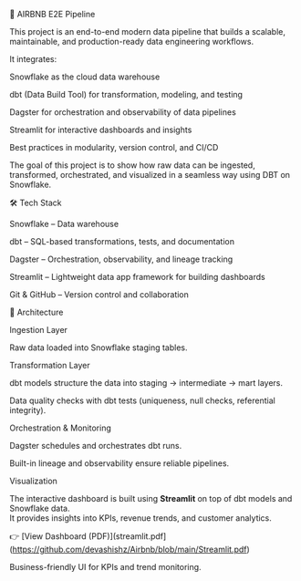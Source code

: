 🚀 AIRBNB E2E Pipeline

This project is an end-to-end modern data pipeline that builds a scalable, maintainable, and production-ready data engineering workflows.

It integrates:

Snowflake as the cloud data warehouse

dbt (Data Build Tool) for transformation, modeling, and testing

Dagster for orchestration and observability of data pipelines

Streamlit for interactive dashboards and insights

Best practices in modularity, version control, and CI/CD

The goal of this project is to show how raw data can be ingested, transformed, orchestrated, and visualized in a seamless way using DBT on Snowflake.

🛠️ Tech Stack

Snowflake – Data warehouse

dbt – SQL-based transformations, tests, and documentation

Dagster – Orchestration, observability, and lineage tracking

Streamlit – Lightweight data app framework for building dashboards

Git & GitHub – Version control and collaboration

🔄 Architecture

Ingestion Layer

Raw data loaded into Snowflake staging tables.

Transformation Layer

dbt models structure the data into staging → intermediate → mart layers.

Data quality checks with dbt tests (uniqueness, null checks, referential integrity).

Orchestration & Monitoring

Dagster schedules and orchestrates dbt runs.

Built-in lineage and observability ensure reliable pipelines.

Visualization

The interactive dashboard is built using **Streamlit** on top of dbt models and Snowflake data.  
It provides insights into KPIs, revenue trends, and customer analytics.

👉 [View Dashboard (PDF)](streamlit.pdf](https://github.com/devashishz/Airbnb/blob/main/Streamlit.pdf)

Business-friendly UI for KPIs and trend monitoring.
